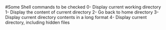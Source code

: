 #Some Shell commands to be checked
0- Display current working directory
1- Display the content of current directory
2- Go back to home directory
3- Display current directory contents in a long format
4- Display current directory, including hidden files
